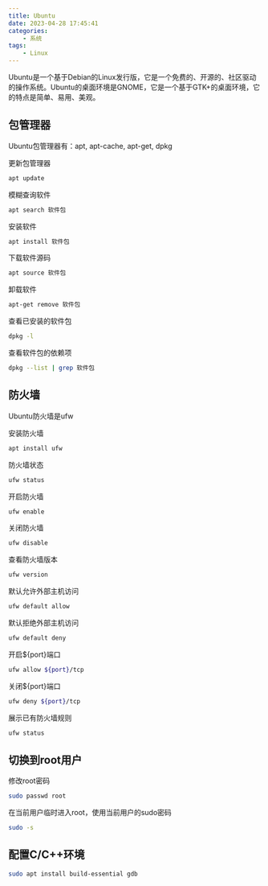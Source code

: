 ```yaml
---
title: Ubuntu
date: 2023-04-28 17:45:41
categories:
    - 系统
tags:
    - Linux
---
```


Ubuntu是一个基于Debian的Linux发行版，它是一个免费的、开源的、社区驱动的操作系统。Ubuntu的桌面环境是GNOME，它是一个基于GTK+的桌面环境，它的特点是简单、易用、美观。

<!-- more -->

## 包管理器

Ubuntu包管理器有：apt, apt-cache, apt-get, dpkg

更新包管理器

```bash
apt update
```

模糊查询软件

```bash
apt search 软件包
```

安装软件

```bash
apt install 软件包
```

下载软件源码

```bash
apt source 软件包
```

卸载软件

```bash
apt-get remove 软件包
```

查看已安装的软件包

```bash
dpkg -l
```

查看软件包的依赖项

```bash
dpkg --list | grep 软件包
```

## 防火墙

Ubuntu防火墙是ufw

安装防火墙

```bash
apt install ufw
```

防火墙状态

```bash
ufw status
```

开启防火墙

```bash
ufw enable
```

关闭防火墙

```bash
ufw disable
```

查看防火墙版本

```bash
ufw version
```

默认允许外部主机访问

```bash
ufw default allow
```

默认拒绝外部主机访问

```bash
ufw default deny
```

开启${port}端口

```bash
ufw allow ${port}/tcp
```

关闭${port}端口

```bash
ufw deny ${port}/tcp
```

展示已有防火墙规则

```bash
ufw status
```

## 切换到root用户

修改root密码

```bash
sudo passwd root
```

在当前用户临时进入root，使用当前用户的sudo密码

```bash
sudo -s
```

## 配置C/C++环境

```bash
sudo apt install build-essential gdb
```
